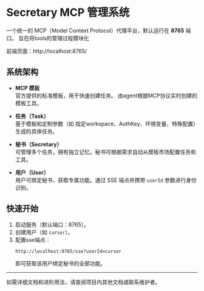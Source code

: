 # Secretary MCP 管理系统

一个统一的 MCP（Model Context Protocol）代理平台，默认运行在 **8765** 端口。
旨在将tools的管理过程模块化

前端页面：http://localhost:8765/

## 系统架构

- **MCP 模板**  
  官方提供的标准模板，用于快速创建任务。
  由agent根据MCP协议实时创建的模板工具。

- **任务（Task）**  
  基于模板和定制参数（如 指定workspace、AuthKey、环境变量、特殊配置）生成的具体任务。

- **秘书（Secretary）**  
  可管理多个任务，拥有独立记忆。秘书可根据需求自动从模板市场配置任务和工具。

- **用户（User）**  
  用户可绑定秘书，获取专属功能。通过 SSE 端点并携带 `userId` 参数进行身份识别。

## 快速开始

1. 启动服务（默认端口：8765）。
2. 创建用户（如 `cursor`）。
3. 配置sse端点：  
   ```
   http://localhost:8765/sse?userId=cursor
   ```
   即可获取该用户绑定秘书的全部功能。

---

如需详细文档和进阶用法，请查阅项目内其他文档或联系维护者。
